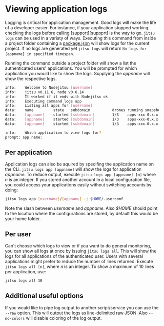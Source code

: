 # Viewing application logs

Logging is critical for application management. Good logs will make the life of
a developer easier. For instance, if your application stopped working checking
the logs before calling [support][suppprt] is the way to go. `jitsu logs` can be
used in a variaty of ways. Executing this command from inside a project folder
containing a [package.json][package] will show logs for the current project. If
no logs are generated yet `jitsu logs` will return `No logs for [appname] in
specified timespan`.

Running the command outside a project folder will show a list the authenticated
users' applications. You will be prompted for which application you would like
to show the logs. Supplying the *appname* will show the respective logs.

```bash
info:    Welcome to Nodejitsu [username]
info:    jitsu v0.11.6, node v0.8.14
info:    It worked if it ends with Nodejitsu ok
info:    Executing command logs app
info:    Listing all apps for [username]
data:    name         state   subdomain          drones running snapshot
data:    [appname]    started [subdomain]        1/3    apps-xxx-0.x.x-xx.tgz
data:    [appname]    started [subdomain]        1/3    apps-xxx-0.x.x-xx.tgz
data:    [appname]    started [subdomain]        1/3    apps-xxx-0.x.x-xx.tgz

info:    Which application to view logs for?
prompt: app name:
```

## Per application

Application logs can also be aquired by specifing the application name on the
CLI. `jitsu logs app [appname]` will show the logs for application *appname*.
To reduce output, execute `jitsu logs app [appname] [n]` where *n* is an
integer. If you stored another account in a local configuration file, you could
access your applications easily without switching accounts by doing:

```bash
jitsu logs app [username]/[appname] -j $HOME/.userconf
```

Note the slash between *username* and *appname*. Also *$HOME* should point to the
location where the configurations are stored, by default this would be your home
folder.

## Per user

Can't choose which logs to view or if you want to do general monitoring, you
can show all logs at once by issuing `jitsu logs all`. This will show the logs
for all applications of the authenticated user. Users with several applications
might prefer to reduce the number of lines returned. Execute `jitsu logs all [n]`,
where *n* is an integer. To show a maximum of 10 lines per application, use:

```bash
jitsu logs all 10
```

## Additional useful options

If you would like to pipe log output to another script/service you can use the
`--raw` option. This will output the logs as line-delimited raw JSON. Also
`--no-colors` will disable coloring of the log output.

[package]: /appendix/package-json/
[support]: /support/
[meta:title]: <> (Viewing logs)
